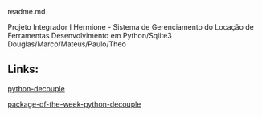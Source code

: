 readme.md

Projeto Integrador I
Hermione - Sistema de Gerenciamento do Locação de Ferramentas
Desenvolvimento em Python/Sqlite3
Douglas/Marco/Mateus/Paulo/Theo



## Links:

[python-decouple](https://github.com/henriquebastos/python-decouple)

[package-of-the-week-python-decouple](https://simpleisbetterthancomplex.com/2015/11/26/package-of-the-week-python-decouple.html)
